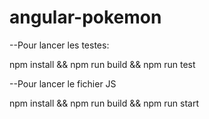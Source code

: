 # angular-pokemon
--Pour lancer les testes:

npm install && npm run build && npm run test

--Pour lancer le fichier JS

npm install && npm run build && npm run start
